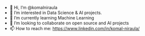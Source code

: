 - 👋 Hi, I’m @komalniraula
- 👀 I’m interested in Data Science & AI projects.
- 🌱 I’m currently learning Machine Learning
- 💞️ I’m looking to collaborate on open source and AI projects
- 📫 How to reach me: https://www.linkedin.com/in/komal-niraula/

<!---
komalniraula/komalniraula is a ✨ special ✨ repository because its `README.md` (this file) appears on your GitHub profile.
You can click the Preview link to take a look at your changes.
--->
